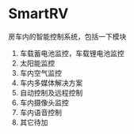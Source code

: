 # SmartRV

房车内的智能控制系统，包括一下模块

1. 车载蓄电池监控，车载锂电池监控
2. 太阳能监控
3. 车内空气监控
4. 车内多媒体解决方案
5. 自动控制及远程控制
6. 车内摄像头监控
7. 车内语音控制
8. 其它待加
